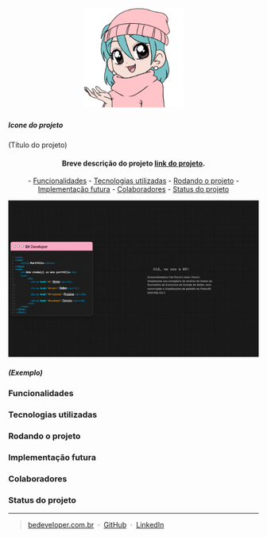 
<h1 align="center">
  <br>
  <a href="https://portfoliobedeveloper.vercel.app/"><img src="https://github.com/BrendaAndreia/portfoliobedeveloper/blob/main/img/icon.png?raw=true" alt="Be Developer" width="200"></a>
  <br>
  <h5>Icone do projeto</h5>
  (Título do projeto)
  <br>
</h1>

<h4 align="center">Breve descrição do projeto <a href="https://portfoliobedeveloper.vercel.app/" target="_blank">link do projeto</a>.</h4>

<p align="center">
 - <a href="#funcionalidades">Funcionalidades</a>
 - <a href="#tecnologias-utilizadas">Tecnologias utilizadas</a>
 - <a href="#rodando-o-projeto">Rodando o projeto</a>
 - <a href="#implementaçao-futura">Implementação futura</a>
 - <a href="#colaboradores">Colaboradores</a>
 - <a href="#statuso-do-projeto">Status do projeto</a>
</p>

![screenshot](https://github.com/BrendaAndreia/portfoliobedeveloper/blob/main/indexgit.gif?raw=true) <h5>(Exemplo)</h5>

### Funcionalidades
### Tecnologias utilizadas
### Rodando o projeto
### Implementação futura
### Colaboradores
### Status do projeto

---

> [bedeveloper.com.br](https://www.bedeveloper.com.br) &nbsp;&middot;&nbsp;
> [GitHub](https://www.github.com/brendaandreia) &nbsp;&middot;&nbsp;
> [LinkedIn](https://www.linkedin/in/brendaandreia)


